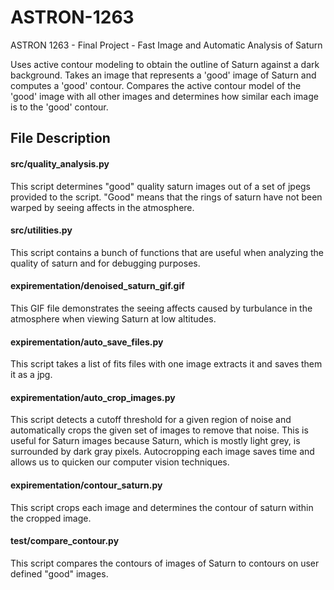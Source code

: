 # ASTRON-1263
ASTRON 1263 - Final Project - Fast Image and Automatic Analysis of Saturn

Uses active contour modeling to obtain the outline of Saturn against a dark background. Takes an image that represents a 'good' image of Saturn and computes a 'good' contour. Compares the active contour model of the 'good' image with all other images and determines how similar each image is to the 'good' contour.

## File Description

#### src/quality_analysis.py

This script determines "good" quality saturn images out of a set of jpegs provided to the script. "Good" means that the rings of saturn have not been warped by seeing affects in the atmosphere.

#### src/utilities.py

This script contains a bunch of functions that are useful when analyzing the quality of saturn and for debugging purposes.

#### expirementation/denoised_saturn_gif.gif

This GIF file demonstrates the seeing affects caused by turbulance in the atmosphere when viewing Saturn at low altitudes.

#### expirementation/auto_save_files.py

This script takes a list of fits files with one image extracts it and saves them it as a jpg.

#### expirementation/auto_crop_images.py

This script detects a cutoff threshold for a given region of noise and automatically crops the given set of images to remove that noise. This is useful for Saturn images because Saturn, which is mostly light grey, is surrounded by dark gray pixels. Autocropping each image saves time and allows us to quicken our computer vision techniques.

#### expirementation/contour_saturn.py

This script crops each image and determines the contour of saturn within the cropped image.


#### test/compare_contour.py

This script compares the contours of images of Saturn to contours on user defined "good" images.
